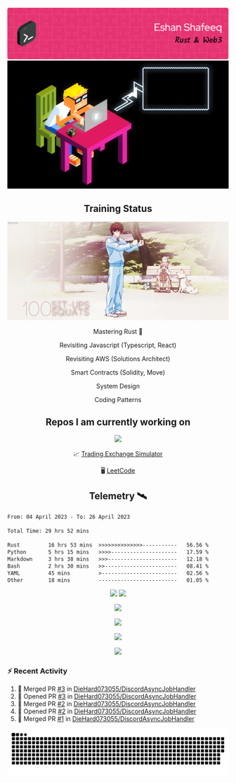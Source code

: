 ![Header](/assets/github-header-image.png)
![Work in Progress](/assets/WIP.gif "Work in Progress")


<h2 align="center">Training Status</h2>
<p align="center">
  <img alig src="/assets/saitama_training.gif" />
</p>


<p align="center">
Mastering Rust 🦀  
</p>
<p align="center">
Revisiting Javascript (Typescript, React)  
</p>
<p align="center">
Revisiting AWS (Solutions Architect)  
</p>
<p align="center">
Smart Contracts (Solidity, Move)  
</p>
<p align="center">
System Design  
</p>
<p align="center">
Coding Patterns  
</p>

<h2 align="center">Repos I am currently working on </h2>
<p align="center">
  <img alig src="/assets/Izuku_uses_Faux_100.gif" />
</p>

<p align="center">
 📈 <a href="https://github.com/DieHard073055/solid-carnival">Trading Exchange Simulator</a></li>
</p>
<p align="center">
 🖥  <a href="https://github.com/DieHard073055/super-duper-octo-disc">LeetCode</a></li>
</p>


<h2 align="center">Telemetry  🛰</h2>
<!--START_SECTION:waka-->

```text
From: 04 April 2023 - To: 26 April 2023

Total Time: 29 hrs 52 mins

Rust         16 hrs 53 mins  >>>>>>>>>>>>>>-----------   56.56 %
Python       5 hrs 15 mins   >>>>---------------------   17.59 %
Markdown     3 hrs 38 mins   >>>----------------------   12.18 %
Bash         2 hrs 30 mins   >>-----------------------   08.41 %
YAML         45 mins         >------------------------   02.56 %
Other        18 mins         -------------------------   01.05 %
```

<!--END_SECTION:waka-->

<p align="center">
  <img width="500" alig src="https://wakatime.com/share/@e5cdae17-ff21-447b-88c4-dbcea5d0baa2/4578abe6-1ecf-4208-bbce-9cfc08a143ad.svg" />
  <img width="500" alig src="https://wakatime.com/share/@e5cdae17-ff21-447b-88c4-dbcea5d0baa2/408d90d5-b838-4730-880e-a778bf51a460.svg" />
</p>

<p align="center">
  <img alig src="https://github-profile-trophy.vercel.app/?username=diehard073055&theme=darkhub" />
</p>

<p align="center">
  <img alig src="https://github-readme-stats.vercel.app/api?username=diehard073055&show_icons=true&theme=radical&card_width=700" />
</p>

<p align="center">
  <img alig src="https://github-readme-stats.vercel.app/api/top-langs/?username=diehard073055&theme=radical&card_width=700" />
</p>
<p align="center">
  <img alig src="https://streak-stats.demolab.com?user=diehard073055&theme=dark&hide_border=true" />
</p>



### ⚡ Recent Activity

<!--START_SECTION:activity-->
1. 🎉 Merged PR [#3](https://github.com/DieHard073055/DiscordAsyncJobHandler/pull/3) in [DieHard073055/DiscordAsyncJobHandler](https://github.com/DieHard073055/DiscordAsyncJobHandler)
2. 💪 Opened PR [#3](https://github.com/DieHard073055/DiscordAsyncJobHandler/pull/3) in [DieHard073055/DiscordAsyncJobHandler](https://github.com/DieHard073055/DiscordAsyncJobHandler)
3. 🎉 Merged PR [#2](https://github.com/DieHard073055/DiscordAsyncJobHandler/pull/2) in [DieHard073055/DiscordAsyncJobHandler](https://github.com/DieHard073055/DiscordAsyncJobHandler)
4. 💪 Opened PR [#2](https://github.com/DieHard073055/DiscordAsyncJobHandler/pull/2) in [DieHard073055/DiscordAsyncJobHandler](https://github.com/DieHard073055/DiscordAsyncJobHandler)
5. 🎉 Merged PR [#1](https://github.com/DieHard073055/DiscordAsyncJobHandler/pull/1) in [DieHard073055/DiscordAsyncJobHandler](https://github.com/DieHard073055/DiscordAsyncJobHandler)
<!--END_SECTION:activity-->

<picture>
  <source media="(prefers-color-scheme: dark)" srcset="https://raw.githubusercontent.com/DieHard073055/diehard073055/output/github-contribution-grid-snake-dark.svg" />
  <source media="(prefers-color-scheme: light)" srcset="https://raw.githubusercontent.com/DieHard073055/diehard073055/output/github-contribution-grid-snake.svg" />
  <img alt="github-snake" src="https://raw.githubusercontent.com/DieHard073055/diehard073055/output/github-contribution-grid-snake.svg" />
</picture>

